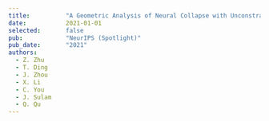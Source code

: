 ```yaml
---
title:          "A Geometric Analysis of Neural Collapse with Unconstrained Features"
date:           2021-01-01
selected:       false
pub:            "NeurIPS (Spotlight)"
pub_date:       "2021"
authors:
  - Z. Zhu
  - T. Ding
  - J. Zhou
  - X. Li
  - C. You
  - J. Sulam
  - Q. Qu
---
```


